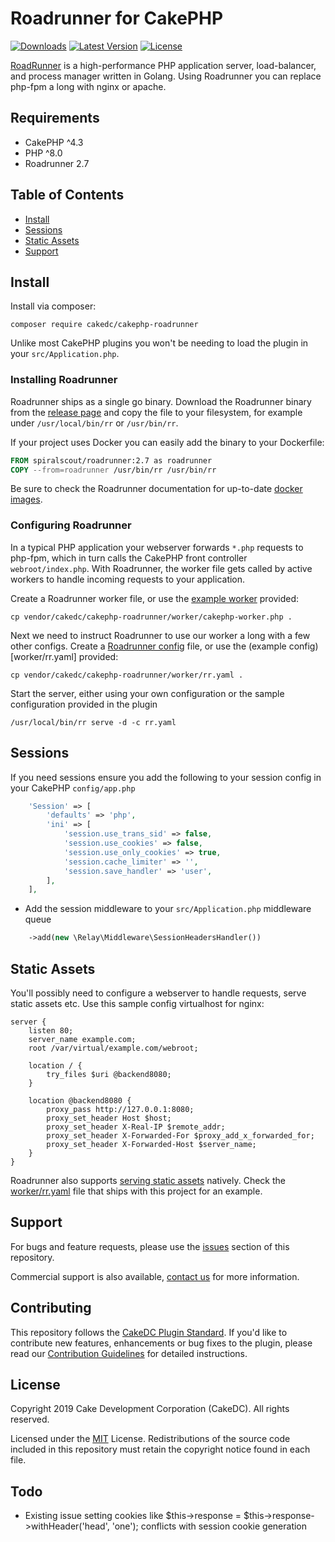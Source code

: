 # Roadrunner for CakePHP

[![Downloads](https://poser.pugx.org/cakedc/cakephp-roadrunner/d/total.png)](https://packagist.org/packages/cakedc/cakephp-roadrunner)
[![Latest Version](https://poser.pugx.org/cakedc/cakephp-roadrunner/v/stable.png)](https://packagist.org/packages/cakedc/cakephp-roadrunner)
[![License](https://poser.pugx.org/cakedc/cakephp-roadrunner/license.svg)](https://packagist.org/packages/cakedc/cakephp-roadrunner)

[RoadRunner](https://roadrunner.dev/) is a high-performance PHP application server, load-balancer, and process 
manager written in Golang. Using Roadrunner you can replace php-fpm a long with nginx or apache.

## Requirements

* CakePHP ^4.3
* PHP ^8.0
* Roadrunner 2.7

## Table of Contents
 
- [Install](#install)
- [Sessions](#install)
- [Static Assets](#static-assets)
- [Support](#support)

## Install

Install via composer:

```console
composer require cakedc/cakephp-roadrunner
```

Unlike most CakePHP plugins you won't be needing to load the plugin in your `src/Application.php`.

### Installing Roadrunner

Roadrunner ships as a single go binary. Download the Roadrunner binary from the 
[release page](https://github.com/roadrunner-server/roadrunner/releases) and copy the file to your 
filesystem, for example under `/usr/local/bin/rr` or `/usr/bin/rr`.

If your project uses Docker you can easily add the binary to your Dockerfile:

```dockerfile
FROM spiralscout/roadrunner:2.7 as roadrunner
COPY --from=roadrunner /usr/bin/rr /usr/bin/rr
```

Be sure to check the Roadrunner documentation for up-to-date [docker images](https://roadrunner.dev/docs/docker-images).

### Configuring Roadrunner

In a typical PHP application your webserver forwards `*.php` requests to php-fpm, which in turn calls the CakePHP
front controller `webroot/index.php`. With Roadrunner, the worker file gets called by active workers to handle
incoming requests to your application. 

Create a Roadrunner worker file, or use the [example worker](worker/cakephp-worker.php) provided:

```console
cp vendor/cakedc/cakephp-roadrunner/worker/cakephp-worker.php .
```

Next we need to instruct Roadrunner to use our worker a long with a few other configs. Create a 
[Roadrunner config](https://roadrunner.dev/docs/intro-config) file, or use the (example config)[worker/rr.yaml] 
provided:

```console
cp vendor/cakedc/cakephp-roadrunner/worker/rr.yaml .
```

Start the server, either using your own configuration or the sample configuration provided in the plugin

```console
/usr/local/bin/rr serve -d -c rr.yaml
```

## Sessions

If you need sessions ensure you add the following to your session config in your CakePHP `config/app.php`

```php
    'Session' => [
        'defaults' => 'php',
        'ini' => [
            'session.use_trans_sid' => false,
            'session.use_cookies' => false,
            'session.use_only_cookies' => true,
            'session.cache_limiter' => '',
            'session.save_handler' => 'user',
        ],
    ],
```

  * Add the session middleware to your `src/Application.php` middleware queue

```php
    ->add(new \Relay\Middleware\SessionHeadersHandler())
```

## Static Assets

You'll possibly need to configure a webserver to handle requests, serve static assets etc.
Use this sample config virtualhost for nginx:

```
server {
    listen 80;
    server_name example.com; 
    root /var/virtual/example.com/webroot;

    location / {
        try_files $uri @backend8080;
    }

    location @backend8080 {
        proxy_pass http://127.0.0.1:8080;
        proxy_set_header Host $host;
        proxy_set_header X-Real-IP $remote_addr;
        proxy_set_header X-Forwarded-For $proxy_add_x_forwarded_for;
        proxy_set_header X-Forwarded-Host $server_name;
    }
}
```

Roadrunner also supports [serving static assets](https://roadrunner.dev/docs/http-static) natively. Check the 
[worker/rr.yaml](worker/rr.yaml) file that ships with this project for an example.

## Support

For bugs and feature requests, please use the [issues](https://github.com/cakedc/cakephp-roadrunner/issues) section 
of this repository.

Commercial support is also available, [contact us](https://www.cakedc.com/contact) for more information.

## Contributing

This repository follows the [CakeDC Plugin Standard](https://www.cakedc.com/plugin-standard). If you'd like to 
contribute new features, enhancements or bug fixes to the plugin, please read our 
[Contribution Guidelines](https://www.cakedc.com/contribution-guidelines) for detailed instructions.

## License

Copyright 2019 Cake Development Corporation (CakeDC). All rights reserved.

Licensed under the [MIT](http://www.opensource.org/licenses/mit-license.php) License. Redistributions of the source 
code included in this repository must retain the copyright notice found in each file.

## Todo

* Existing issue setting cookies like $this->response = $this->response->withHeader('head', 'one'); conflicts with 
session cookie generation
